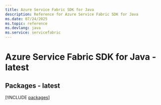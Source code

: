 ```yaml
---
title: Azure Service Fabric SDK for Java
description: Reference for Azure Service Fabric SDK for Java
ms.date: 07/24/2025
ms.topic: reference
ms.devlang: java
ms.service: servicefabric
---
```

# Azure Service Fabric SDK for Java - latest
## Packages - latest
[!INCLUDE [packages](service-fabric-index.md)]
